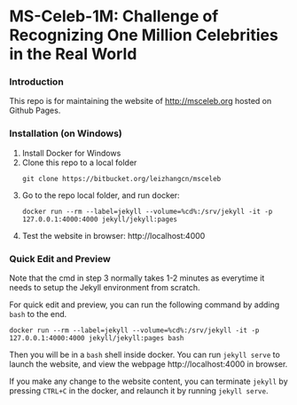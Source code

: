 # MS-Celeb-1M: Challenge of Recognizing One Million Celebrities in the Real World
### Introduction
This repo is for maintaining the website of http://msceleb.org hosted on Github Pages.  
### Installation (on Windows)
1. Install Docker for Windows  
2. Clone this repo to a local folder  
   ```
   git clone https://bitbucket.org/leizhangcn/msceleb
   ```
3. Go to the repo local folder, and run docker:  
   ```
   docker run --rm --label=jekyll --volume=%cd%:/srv/jekyll -it -p 127.0.0.1:4000:4000 jekyll/jekyll:pages
   ```
4. Test the website in browser: http://localhost:4000  

### Quick Edit and Preview
Note that the cmd in step 3 normally takes 1-2 minutes as everytime it needs to setup the Jekyll environment from scratch.  

For quick edit and preview, you can run the following command by adding `bash` to the end.

```
docker run --rm --label=jekyll --volume=%cd%:/srv/jekyll -it -p 127.0.0.1:4000:4000 jekyll/jekyll:pages bash
```

Then you will be in a `bash` shell inside docker. You can run `jekyll serve` to launch the website, and view the webpage http://localhost:4000 in browser.

If you make any change to the website content, you can terminate `jekyll` by pressing `CTRL+C` in the docker, and relaunch it by running `jekyll serve`.